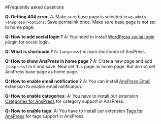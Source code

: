#Frequently asked questions

**Q: Getting 404 error.**
A: Make sure base page is selected in `wp-admin->anspress->options`. Save permalink once. Make sure base page is not set to home page.

**Q: How to add social login ?**
A: You need to install [WordPress social login](https://wordpress.org/plugins/wordpress-social-login/) plugin for social login.

**Q: What is shortcode ?**
A: `[anspress]` is main shortcode of AnsPress.

**Q: How to show AnsPress in home page ?**
A: Crate a new page and add `[anspress]` in it and save. Now set this page as home page. But do not set AnsPress base page as home page.

**Q: How to enable email notification ?**
A: You can install [AnsPress Email](https://anspress.io/download/anspress-email/) extension to enable email notification.

**Q: How to enable categories:**
A: You have to install our extension [Categories for AnsPress](https://anspress.io/download/categories-for-anspress/) for category support in AnsPress.

**Q: How to enable tags:**
A: You have to install our extension [Tags for AnsPress](https://anspress.io/download/tags-for-anspress/) for tags support in AnsPress.